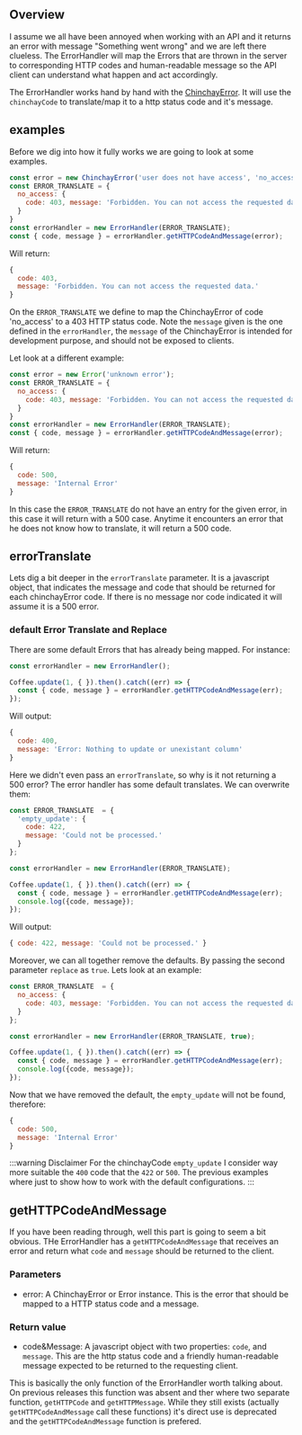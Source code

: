 ## Overview
 I assume we all have been annoyed when working with an API and it returns an error with message "Something went wrong" and we are left there clueless. The ErrorHandler will map the Errors that are thrown in the server to corresponding HTTP codes and human-readable message so the API client can understand what happen and act accordingly. 

 The ErrorHandler works hand by hand with the [ChinchayError](./chinchay-error). It will use the `chinchayCode` to translate/map it to a http status code and it's message.

  
## examples
  
  Before we dig into how it fully works we are going to look at some examples.

  ```javascript
  const error = new ChinchayError('user does not have access', 'no_access');
  const ERROR_TRANSLATE = {
    no_access: {
      code: 403, message: 'Forbidden. You can not access the requested data.'
    }
  }
  const errorHandler = new ErrorHandler(ERROR_TRANSLATE);
  const { code, message } = errorHandler.getHTTPCodeAndMessage(error);
  ```

  Will return: 

  ```javascript
  { 
    code: 403,
    message: 'Forbidden. You can not access the requested data.' 
  }
  ```

  On the `ERROR_TRANSLATE` we define to map the ChinchayError of code 'no_access' to a 403 HTTP status code. Note the `message` given is the one defined in the `errorHandler`, the `message` of the ChinchayError is intended for development purpose, and should not be exposed to clients.

  Let look at a different example: 

  ```javascript
  const error = new Error('unknown error');
  const ERROR_TRANSLATE = {
    no_access: {
      code: 403, message: 'Forbidden. You can not access the requested data.'
    }
  }
  const errorHandler = new ErrorHandler(ERROR_TRANSLATE);
  const { code, message } = errorHandler.getHTTPCodeAndMessage(error);
  ```

  Will return: 

  ```javascript
  { 
    code: 500,
    message: 'Internal Error' 
  }
  ```

  In this case the `ERROR_TRANSLATE` do not have an entry for the given error, in this case it will return with a 500 case. Anytime it encounters an error that he does not know how to translate, it will return a 500 code.

## errorTranslate

  Lets dig a bit deeper in the `errorTranslate` parameter. It is a javascript object, that indicates the message and code that should be returned for each chinchayError code. If there is no message nor code indicated it will assume it is a 500 error.

   
### default Error Translate and Replace

  There are some default Errors that has already being mapped. For instance: 


  ```javascript
  const errorHandler = new ErrorHandler();

  Coffee.update(1, { }).then().catch((err) => {
    const { code, message } = errorHandler.getHTTPCodeAndMessage(err);
  });
  ```

  Will output:

  ```javascript
  {
    code: 400,
    message: 'Error: Nothing to update or unexistant column'
  }
  ```

  Here we didn't even pass an `errorTranslate`, so why is it not returning a 500 error? The error handler has some default translates. We can overwrite them: 

  ```javascript
  const ERROR_TRANSLATE  = {
    'empty_update': {
      code: 422,
      message: 'Could not be processed.'
    }
  };

  const errorHandler = new ErrorHandler(ERROR_TRANSLATE);

  Coffee.update(1, { }).then().catch((err) => {
    const { code, message } = errorHandler.getHTTPCodeAndMessage(err);
    console.log({code, message});
  });
  ```

  Will output:

  ```javascript
  { code: 422, message: 'Could not be processed.' }
  ```

  Moreover, we can all together remove the defaults. By passing the second parameter `replace` as `true`. Lets look at an example:

  ```javascript
  const ERROR_TRANSLATE  = {
    no_access: {
      code: 403, message: 'Forbidden. You can not access the requested data.'
    }
  };

  const errorHandler = new ErrorHandler(ERROR_TRANSLATE, true);

  Coffee.update(1, { }).then().catch((err) => {
    const { code, message } = errorHandler.getHTTPCodeAndMessage(err);
    console.log({code, message});
  });
  ```

  Now that we have removed the default, the `empty_update` will not be found, therefore:
  ```javascript
  { 
    code: 500,
    message: 'Internal Error' 
  }
  ```

  :::warning Disclaimer
  For the chinchayCode `empty_update` I consider way more suitable the `400` code that the `422` or `500`. The previous examples where just to show how to work with the default configurations. 
  :::


## getHTTPCodeAndMessage

  If you have been reading through, well this part is going to seem a bit obvious. THe ErrorHandler has a `getHTTPCodeAndMessage` that receives an error and return what `code` and `message` should be returned to the client.


  ### Parameters

  * error: A ChinchayError or Error instance. This is the error that should be mapped to a HTTP status code and a message.

  ### Return value

  * code&Message: A javascript object with two properties: `code`, and `message`. This are the http status code and a friendly human-readable message expected to be returned to the requesting client.


  This is basically the only function of the ErrorHandler worth talking about. On previous releases this function was absent and ther where two separate function, `getHTTPCode` and `getHTTPMessage`. While they still exists (actually `getHTTPCodeAndMessage` call these functions) it's direct use is deprecated and the `getHTTPCodeAndMessage` function is prefered. 

